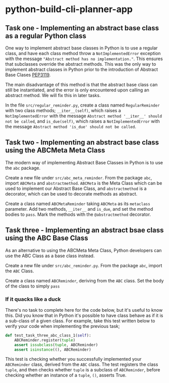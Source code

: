 # python-build-cli-planner-app

## Task one - Implementing an abstract base class as a regular Python class

One way to implement abstract base classes in Python is to use a regular class, and have each class method throw a `NotImplementedError` exception with the message `"Abstract method has no implementation."`. This ensures that subclasses override the abstract methods. This was the only way to implement abstract classes in Python prior to the introduction of Abstract Base Clases [PEP3119](https://www.python.org/dev/peps/pep-3119/).

The main disadvantage of this method is that the abstract base class can still be instantiated, and the error is only encountered upon calling an abstract method. We will fix this in later tasks.

In the file `src/regular_reminder.py`, create a class named `RegularReminder` with two class methods; `__iter__(self)`, which raises a `NotImplementedError` with the message `Abstract method '__iter__' should not be called`, and `is_due(self)`, which raises a `NotImplementedError` with the message `Abstract method 'is_due' should not be called`.

## Task two - Implementing an abstract base class using the ABCMeta Meta Class

The modern way of implementing Abstract Base Classes in Python is to use the `abc` package.

Create a new file under `src/abc_meta_reminder`. From the package `abc`, import `ABCMeta` and `abstractmethod`. `ABCMeta` is the Meta Class which can be used to implement our Abstract Base Class, and `abstractmethod` is a decorator, which can be used to decorate methods as abstract.

Create a class named `ABCMetaReminder` taking `ABCMeta` as its `metaclass` parameter. Add two methods, `__iter__` and `is_due`, and set the method bodies to `pass`. Mark the methods with the `@abstractmethod` decorator.

## Task three - Implementing an abstract bsae class using the ABC Base Class

As an alternative to using the ABCMeta Meta Class, Python developers can use the ABC Class as a base class instead.

Create a new file under `src/abc_reminder.py`. From the package `abc`, import the `ABC` Class.

Create a class named `ABCReminder`, deriving from the `ABC` class. Set the body of the class to simply `pass`

### If it quacks like a duck

There's no task to complete here for the code below, but it's useful to know this. Did you know that in Python it's possible to have class behave as if it is a sub-class of a given class. For example, take this test written below to verify your code when implementing the previous task;

```python
def test_task_three_abc_class_1(self):
    ABCReminder.register(tuple)
    assert issubclass(tuple, ABCReminder)
    assert isinstance((), ABCReminder)
```

This test is checking whether you successfully implemented your `ABCReminder` class, derived from the `ABC` class. The test registers the class `tuple`, and then checks whether `tuple` is a subclass of `ABCReminder`, before checking whether an instance of a `tuple`, `()`, asserts True.
